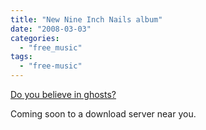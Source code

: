 ```yaml
---
title: "New Nine Inch Nails album"
date: "2008-03-03"
categories: 
  - "free_music"
tags: 
  - "free-music"
---
```


[Do you believe in ghosts?](http://ghosts.nin.com/main/)

Coming soon to a download server near you.
